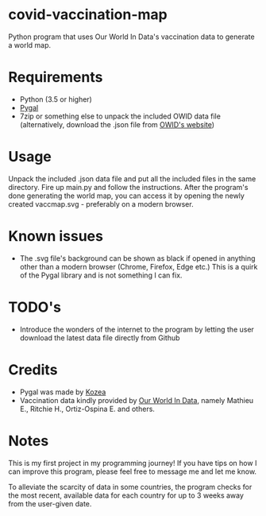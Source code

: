 # covid-vaccination-map
Python program that uses Our World In Data's vaccination data to generate a world map.

# Requirements
- Python (3.5 or higher) 
- [Pygal](http://www.pygal.org/en/stable/)
- 7zip or something else to unpack the included OWID data file (alternatively, download the .json file from [OWID's website](https://ourworldindata.org/covid-vaccinations))

# Usage
Unpack the included .json data file and put all the included files in the same directory. Fire up main.py and follow the instructions. 
After the program's done generating the world map, you can access it by opening the newly created vaccmap.svg - preferably on a modern browser.

# Known issues
- The .svg file's background can be shown as black if opened in anything other than a modern browser (Chrome, Firefox, Edge etc.) This is a quirk of the Pygal library and is not something I can fix.

# TODO's
- Introduce the wonders of the internet to the program by letting the user download the latest data file directly from Github

# Credits
- Pygal was made by [Kozea](https://github.com/Kozea)
- Vaccination data kindly provided by [Our World In Data](https://ourworldindata.org/covid-vaccinations), namely Mathieu E., Ritchie H., Ortiz-Ospina E. and others.

# Notes
This is my first project in my programming journey! If you have tips on how I can improve this program, please feel free to message me and let me know.

To alleviate the scarcity of data in some countries, the program checks for the most recent, available data for each country for up to 3 weeks away from the user-given date.

